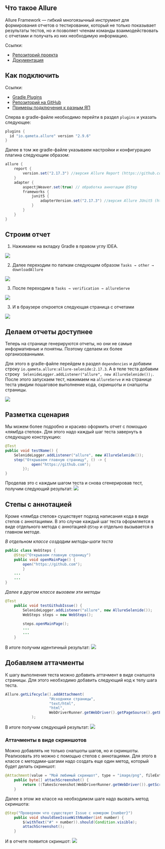 ## Что такое Allure
Allure Framework — гибкий многоязычный инструмент для формирования отчетов о тестировании, который не только показывает результаты тестов, но и позволяет членам команды взаимодействовать с отчетами и получать из них необходимую информацию.

Ссылки:
- [Репозиторий проекта](https://github.com/allure-framework/allure2)
- [Документация](https://docs.qameta.io/allure/)

## Как подключить
Ссылки:
- [Gradle Plugins](https://plugins.gradle.org/plugin/io.qameta.allure)
- [Репозиторий на GitHub](https://github.com/allure-framework/allure-gradle)
- [Примеры подключения к разным ЯП](https://github.com/allure-examples)

Сперва в gradle-файле необходимо перейти в раздел `plugins` и указать следующее:
```groovy
plugins {
  id "io.qameta.allure" version "2.9.6"
}
```

Далее в том же gradle-файле указываем настройки и конфигурацию плагина следующим образом:
```groovy
allure {
    report {
        version.set("2.17.3") //версия Allure Report (https://github.com/allure-framework/allure2)
    }
    adapter {
        aspectjWeaver.set(true) // обработка аннотации @Step
        frameworks {
            junit5 {
                adapterVersion.set("2.17.3") //версия Allure JUnit5 (https://github.com/allure-framework/allure-java)
            }
        }
    }
}
```

## Строим отчет
1. Нажимаем на вкладку Gradle в правом углу IDEA.

![](https://raw.githubusercontent.com/qa-guru/knowledge-base/main/img/les7/allure_1.png)   

2. Далее переходим по папкам следующим образом `Tasks → other → downloadAllure`

![](https://raw.githubusercontent.com/qa-guru/knowledge-base/main/img/les7/allure_2.png)

3. После переходим в `Tasks → verification → allureServe`

![](https://raw.githubusercontent.com/qa-guru/knowledge-base/main/img/les7/allure_3.png)

3. И в браузере откроется следующая страница с отчетами

![](https://raw.githubusercontent.com/qa-guru/knowledge-base/main/img/les7/allure_4.png)

## Делаем отчеты доступнее
Теперь на странице генерируются отчеты, но они не самые информативные и понятны. Поэтому сделаем их более организованными.

Для этого в gradle-файле перейдем в раздел `dependencies` и добавим строку `io.qameta.allure:allure-selenide:2.17.3`. А в теле теста добавим строку ` SelenideLogger.addListener("allure", new AllureSelenide());`. После этого запускаем тест, нажимаем на `allureServe` и на странице теста увидим пошаговое выполнение кода, скриншоты и снапшоты страницы.

![](https://raw.githubusercontent.com/qa-guru/knowledge-base/main/img/les7/allure_5.png)

## Разметка сценария
Мы можем более подробно и красиво оформить отчет с помощью «лямбда степов». Для этого надо каждый шаг теста завернуть в следующую конструкцию:
```java
@Test
public void testName() {
    SelenideLogger.addListener("allure", new AllureSelenide());
    step("Открываем главную страницу", () -> {
            open("https://github.com");
        });
}
```

Проделав это с каждым шагом теста и снова сгенерировав тест, получим следующий результат:
![](https://raw.githubusercontent.com/qa-guru/knowledge-base/main/img/les7/allure_6.png)

## Степы с аннотацией
Кроме «лямбда степов» существует подход написания кода в виде степов с аннотациями. В это случае каждый шаг теста оформляется в виде отдельного метода с аннотацией `@Step` и отдельно вызывается в главном методе.

*В отдельном классе создадим методы-шаги теста*
```java
public class WebSteps {
    @Step("Открываем главную страницу")
    public void openMainPage() {
        open("https://github.com"); 
        }
    ...
    ...
}
```

*Далее в другом классе вызовем эти методы*
```java
@Test
    public void testGithubIssue() {
        SelenideLogger.addListener("allure", new AllureSelenide());
        WebSteps steps = new WebSteps();

        steps.openMainPage();
        ...
        ...
    }
```

В итоге получим идентичный результат:
![](https://raw.githubusercontent.com/qa-guru/knowledge-base/main/img/les7/allure_7.png)


## Добавляем аттачменты
К шагу выполнения теста можно добавить аттачмент в виде снапшота страницы. Для этого необходимо добавить следующий код к телу шага теста.
```java
Allure.getLifecycle().addAttachment(
                    "Исходники страницы",
                    "text/html",
                    "html",
                    WebDriverRunner.getWebDriver().getPageSource().getBytes(StandardCharsets.UTF_8)
            );
```
В итоге получим следующий результат:
![](https://raw.githubusercontent.com/qa-guru/knowledge-base/main/img/les7/allure_8.png)

### Аттачменты в виде скриншотов
Можно добавлять не только снапшоты шагов, но и скриншоты. Реализовать это можно с помощью степов с аннотациями. Для этого в классе с методами-шагами надо создать еще один метод, который будет делать скриншот:

```java
@Attachment(value = "Мой любимый скриншот", type = "image/png", fileExtension = "png")
    public byte[] attachScreenshot() {
        return ((TakesScreenshot)WebDriverRunner.getWebDriver()).getScreenshotAs(OutputType.BYTES);
    }
```

Далее в этом же классе на необходимом шаге надо вызвать метод скриншота:
```java
@Step("Проверяем что существует Issue с номером {number}")
    public void shouldSeeIssueWithNumber(int number) {
        $(withText("#" + number)).should(Condition.visible);
        attachScreenshot();
    }
```

И в отчете появится скриншот:
![](https://raw.githubusercontent.com/qa-guru/knowledge-base/main/img/les7/allure_9.png)

